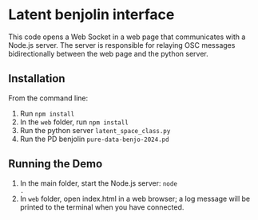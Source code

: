 # Latent benjolin interface

This code opens a Web Socket in a web page that communicates with a Node.js server.
The server is responsible for relaying OSC messages bidirectionally between the web page and the python server.

## Installation

From the command line:
1. Run <code>npm install</code>
2. In the <code>web</code> folder, run <code>npm install</code>
3. Run the python server <code>latent_space_class.py</code>
4. Run the PD benjolin <code>pure-data-benjo-2024.pd</code>

## Running the Demo

1. In the main folder, start the Node.js server: <code>node .</code>
2. In <code>web</code> folder, open index.html in a web browser; a log message will be printed to the terminal when you have connected.